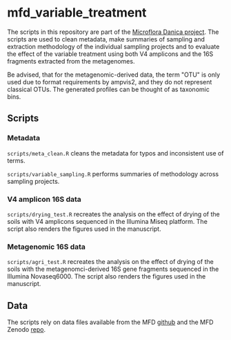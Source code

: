 # mfd_variable_treatment
The scripts in this repository are part of the [Microflora Danica project](https://github.com/cmc-aau/mfd_wiki/wiki). 
The scripts are used to clean metadata, make summaries of sampling and extraction methodology of the individual sampling projects and to evaluate the effect of the variable treatment using both V4 amplicons and the 16S fragments extracted from the metagenomes. 

Be advised, that for the metagenomic-derived data, the term "OTU" is only used due to format requirements by ampvis2, and they do not represent classical OTUs. 
The generated profiles can be thought of as taxonomic bins. 

## Scripts
### Metadata
`scripts/meta_clean.R` cleans the metadata for typos and inconsistent use of terms. 


`scripts/variable_sampling.R` performs summaries of methodology across sampling projects. 

### V4 amplicon 16S data 
`scripts/drying_test.R` recreates the analysis on the effect of drying of the soils with V4 amplicons sequenced in the Illumina Miseq platform. The script also renders the figures used in the manuscript. 

### Metagenomic 16S data 
`scripts/agri_test.R` recreates the analysis on the effect of drying of the soils with the metagenomci-derived 16S gene fragments sequenced in the Illumina Novaseq6000. The script also renders the figures used in the manuscript. 

## Data
The scripts rely on data files available from the MFD [github](https://github.com/cmc-aau/mfd_metadata) and the MFD Zenodo [repo](https://zenodo.org/records/12605769). 
